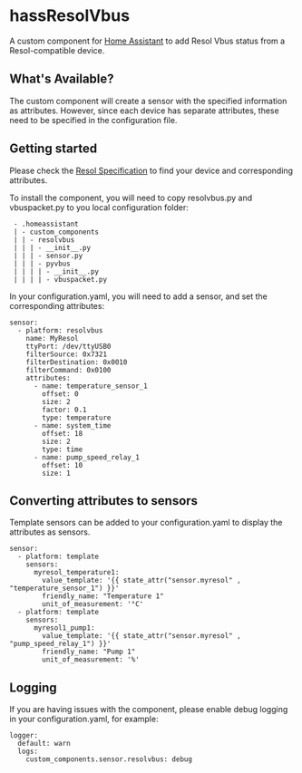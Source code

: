 # hassResolVbus
A custom component for [Home Assistant](http://home-assistant.io/) to add Resol Vbus status from a Resol-compatible device.

## What's Available?
The custom component will create a sensor with the specified information as attributes.
However, since each device has separate attributes, these need to be specified in the configuration file.

## Getting started
Please check the [Resol Specification](https://github.com/epenet/pyvbus/blob/master/documentation/VBus%20Protocol%20Specification%20-%20English%202011-01-27.pdf) to find your device and corresponding attributes.

To install the component, you will need to copy resolvbus.py and vbuspacket.py to you local configuration folder:
```
 - .homeassistant
 | - custom_components
 | | - resolvbus
 | | | - __init__.py
 | | | - sensor.py
 | | | - pyvbus
 | | | | - __init__.py
 | | | | - vbuspacket.py
```

In your configuration.yaml, you will need to add a sensor, and set the corresponding attributes:
```
sensor:
  - platform: resolvbus
    name: MyResol
    ttyPort: /dev/ttyUSB0
    filterSource: 0x7321
    filterDestination: 0x0010
    filterCommand: 0x0100
    attributes:
      - name: temperature_sensor_1
        offset: 0
        size: 2
        factor: 0.1
        type: temperature
      - name: system_time
        offset: 18
        size: 2
        type: time
      - name: pump_speed_relay_1
        offset: 10
        size: 1
```

## Converting attributes to sensors
Template sensors can be added to your configuration.yaml to display the attributes as sensors.
```
sensor:
  - platform: template
    sensors:
      myresol_temperature1:
        value_template: '{{ state_attr("sensor.myresol" , "temperature_sensor_1") }}'
        friendly_name: "Temperature 1"
        unit_of_measurement: '°C'
  - platform: template
    sensors:
      myresol1_pump1:
        value_template: '{{ state_attr("sensor.myresol" , "pump_speed_relay_1") }}'
        friendly_name: "Pump 1"
        unit_of_measurement: '%'
```

## Logging
If you are having issues with the component, please enable debug logging in your configuration.yaml, for example:
```
logger:
  default: warn
  logs:
    custom_components.sensor.resolvbus: debug
```
